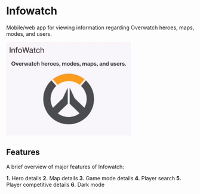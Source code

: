 # Infowatch

Mobile/web app for viewing information regarding Overwatch heroes, maps, modes, and users.

<img src="./media/screenshot1.png" height=250px>

## Features

A brief overview of major features of Infowatch:

**1.** Hero details
**2.** Map details
**3.** Game mode details
**4.** Player search
**5.** Player competitive details
**6.** Dark mode

<!-- ### Hero details

### Map details

### Game mode details

## Screenshots

## Video -->
